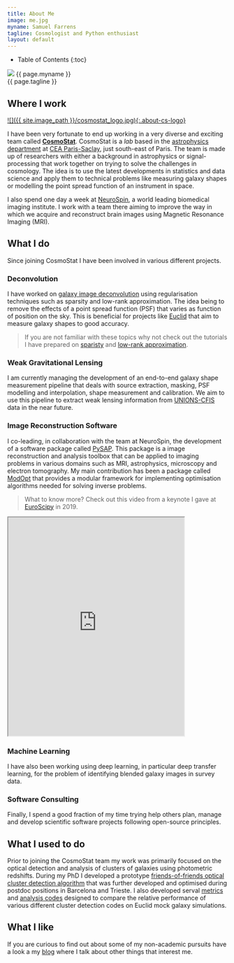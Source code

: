 ```yaml
---
title: About Me
image: me.jpg
myname: Samuel Farrens
tagline: Cosmologist and Python enthusiast
layout: default
---
```


* Table of Contents
{:toc}

<div class="about-image-container">
  <img src="{{ site.image_path }}/{{ page.image }}" class="about-image">
  <span class="about-name">{{ page.myname }}</span><br>
  <span class="about-tag">{{ page.tagline }}</span><br>
</div>

## Where I work

[![]({{ site.image_path }}/cosmostat_logo.jpg){:.about-cs-logo}](http://www.cosmostat.org/)

I have been very fortunate to end up working in a very diverse and exciting team called **[CosmoStat](http://www.cosmostat.org/)**. CosmoStat is a *lab* based in the [astrophysics department](http://irfu.cea.fr/dap/en/index.php) at [CEA Paris-Saclay](http://www.cea.fr), just south-east of Paris. The team is made up of researchers with either a background in astrophysics or signal-processing that work together on trying to solve the challenges in cosmology. The idea is to use the latest developments in statistics and data science and apply them to technical problems like measuring galaxy shapes or modelling the point spread function of an instrument in space.

I also spend one day a week at [NeuroSpin](http://joliot.cea.fr/drf/joliot/Pages/Entites_de_recherche/NeuroSpin.aspx), a world leading biomedical imaging institute. I work with a team there aiming to improve the way in which we acquire and reconstruct brain images using Magnetic Resonance Imaging (MRI).

## What I do

Since joining CosmoStat I have been involved in various different projects.

### Deconvolution

I have worked on [galaxy image deconvolution](/pub/2017/03/17/deconvolution.html) using regularisation techniques such as sparsity and low-rank approximation. The idea being to remove the effects of a point spread function (PSF) that varies as function of position on the sky. This is beneficial for projects like [Euclid](https://www.euclid-ec.org/) that aim to measure galaxy shapes to good accuracy.

> If you are not familiar with these topics why not check out the tutorials I have prepared on [sparisty](/tutor/2020/02/29/ada-sparsity.html) and [low-rank approximation](/tutor/2020/02/29/low-rank.html).

### Weak Gravitational Lensing

I am currently managing the development of an end-to-end galaxy shape measurement pipeline that deals with source extraction, masking, PSF modelling and interpolation, shape measurement and calibration. We aim to use this pipeline to extract weak lensing information from [UNIONS-CFIS](http://www.cfht.hawaii.edu/Science/CFIS/) data in the near future.

### Image Reconstruction Software

I co-leading, in collaboration with the team at NeuroSpin, the development of a software package called [PySAP](/soft/2020/02/29/pysap.html). This package is a image reconstruction and analysis toolbox that can be applied to imaging problems in various domains such as MRI, astrophysics, microscopy and electron tomography. My main contribution has been a package called [ModOpt](/soft/2020/02/29/modopt.html) that provides a modular framework for implementing optimisation algorithms needed for solving inverse problems.

> What to know more? Check out this video from a keynote I gave at [EuroScipy](https://www.euroscipy.org/) in 2019.

<iframe width="80%" height="500" src="https://www.youtube.com/embed/AktERyTXww0"></iframe>

### Machine Learning

I have also been working using deep learning, in particular deep transfer learning, for the problem of identifying blended galaxy images in survey data.

### Software Consulting

Finally, I spend a good fraction of my time trying help others plan, manage and develop scientific software projects following open-source principles.

## What I used to do

Prior to joining the CosmoStat team my work was primarily focused on the optical detection and analysis of clusters of galaxies using photometric redshifts. During my PhD I developed a prototype [friends-of-friends optical cluster detection algorithm](/soft/2020/02/29/sfof.html) that was further developed and optimised during postdoc positions in Barcelona and Trieste. I also developed serval [metrics](/soft/2020/02/29/pycymatch.html) and [analysis codes](/soft/2020/02/29/cluster_profile.html) designed to compare the relative performance of various different cluster detection codes on Euclid mock galaxy simulations.

## What I like

If you are curious to find out about some of my non-academic pursuits have a look a my [blog](/blog.html) where I talk about other things that interest me.
